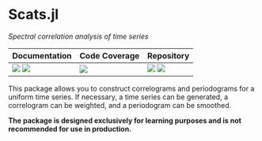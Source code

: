 # Scats.jl

*Spectral correlation analysis of time series*

| **Documentation**                                                         | **Code Coverage**                   | **Repository**                                                |
|:------------------------------------------------------------------------- |:----------------------------------- |:------------------------------------------------------------- |
| [![][docs-stable-img]][docs-stable-url] [![][docs-dev-img]][docs-dev-url] | [![][coveralls-img]][coveralls-url] | [![][github-img]][github-url] [![][license-img]][license-url] |

[docs-stable-img]: https://img.shields.io/badge/docs-stable-blue.svg
[docs-stable-url]: https://paveloom-j.github.io/Scats.jl

[docs-dev-img]: https://img.shields.io/badge/docs-dev-blue.svg
[docs-dev-url]: https://paveloom-j.github.io/Scats.jl/dev

[coveralls-img]: https://coveralls.io/repos/github/paveloom-j/Scats.jl/badge.svg?branch=develop
[coveralls-url]: https://coveralls.io/github/paveloom-j/Scats.jl

[github-img]: https://img.shields.io/badge/GitHub-paveloom--j%2FScats.jl-5DA399.svg
[github-url]: https://github.com/paveloom-j/Scats.jl

[license-img]: https://img.shields.io/badge/license-MIT-5DA399.svg
[license-url]: https://github.com/paveloom-j/Scats.jl/blob/master/LICENSE.md

This package allows you to construct correlograms and periodograms for a uniform time series.
If necessary, a time series can be generated, a correlogram can be weighted, and a periodogram can be smoothed.

**The package is designed exclusively for learning purposes and is not recommended for use in production.**
